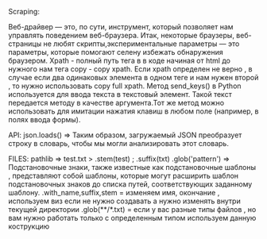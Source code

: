 Scraping:

Веб-драйвер — это, по сути, инструмент, который позволяет нам управлять поведением веб-браузера.
Итак, некоторые браузеры, веб-страницы не любят скрипты,экспериментальные параметры — это параметры, которые помогают селену избежать обнаружения браузером.
Xpath - полный путь тега в в коде начиная от html до нужного нам тега copy - copy xpath.
Если xpath определен не верно , в случае если два одинаковых элемента в одном теге и нам нужен второй , то нужно использовать copy full xpath.
Метод send_keys() в Python используется для ввода текста в текстовый элемент. Такой текст передается методу в качестве аргумента.Тот же метод можно использовать для имитации нажатия клавиш в любом поле (например, в полях ввода формы).


API:
json.loads() => Таким образом, загружаемый JSON преобразует строку в словарь, чтобы мы могли анализировать этот словарь.

FILES:
pathlib => test.txt > .stem(test) ; .suffix(txt)
.glob('pattern') => Подстановочные знаки, также известные как подстановочные шаблоны , представляют собой шаблоны, которые могут расширить шаблон подстановочных знаков до списка путей, соответствующих заданному шаблону. 
.with_name,suffix,stem = изменяем имя, окончание , используем виз если не нужно создавать а нужно изменять внутри текущей директории
.glob(**/*.txt) = если у вас разные типы файлов , но вам нужно работать только с определенным типом используем данную кострукцию